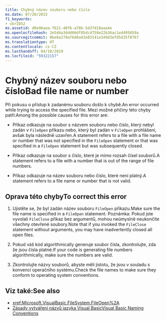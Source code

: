 ```yaml
---
title: Chybný název souboru nebo číslo
ms.date: 07/20/2015
f1_keywords:
- vbrID52
ms.assetid: d0e96aea-7621-48f6-a78b-5d37d18aaa4e
ms.openlocfilehash: 2e5d4a3ddd66df85dc4758e22b36ac1ed495659a
ms.sourcegitcommit: 0be8a279af6d8a43e03141e349d3efd5d35f8767
ms.translationtype: HT
ms.contentlocale: cs-CZ
ms.lasthandoff: 04/18/2019
ms.locfileid: "59322157"
---
```

# <a name="bad-file-name-or-number"></a><span data-ttu-id="722b5-102">Chybný název souboru nebo číslo</span><span class="sxs-lookup"><span data-stu-id="722b5-102">Bad file name or number</span></span>
<span data-ttu-id="722b5-103">Při pokusu o přístup k zadanému souboru došlo k chybě.</span><span class="sxs-lookup"><span data-stu-id="722b5-103">An error occurred while trying to access the specified file.</span></span> <span data-ttu-id="722b5-104">Mezi možné příčiny této chyby patří:</span><span class="sxs-lookup"><span data-stu-id="722b5-104">Among the possible causes for this error are:</span></span>  
  
-   <span data-ttu-id="722b5-105">Příkaz odkazuje na soubor s názvem souboru nebo číslo, který nebyl zadán v `FileOpen` příkazu nebo, který byl zadán v `FileOpen` prohlášení, avšak byla následně uzavřen.</span><span class="sxs-lookup"><span data-stu-id="722b5-105">A statement refers to a file with a file name or number that was not specified in the `FileOpen` statement or that was specified in a `FileOpen` statement but was subsequently closed.</span></span>  
  
-   <span data-ttu-id="722b5-106">Příkaz odkazuje na soubor s číslo, které je mimo rozsah čísel souborů.</span><span class="sxs-lookup"><span data-stu-id="722b5-106">A statement refers to a file with a number that is out of the range of file numbers.</span></span>  
  
-   <span data-ttu-id="722b5-107">Příkaz odkazuje na název souboru nebo číslo, které není platný.</span><span class="sxs-lookup"><span data-stu-id="722b5-107">A statement refers to a file name or number that is not valid.</span></span>  
  
## <a name="to-correct-this-error"></a><span data-ttu-id="722b5-108">Oprava této chyby</span><span class="sxs-lookup"><span data-stu-id="722b5-108">To correct this error</span></span>  
  
1. <span data-ttu-id="722b5-109">Ujistěte se, že byl zadán název souboru `FileOpen` příkazu.</span><span class="sxs-lookup"><span data-stu-id="722b5-109">Make sure the file name is specified in a `FileOpen` statement.</span></span> <span data-ttu-id="722b5-110">Poznámka: Pokud jste vyvolali `FileClose` příkaz bez argumentů, mohou neúmyslně neukončíte všechny otevřené soubory.</span><span class="sxs-lookup"><span data-stu-id="722b5-110">Note that if you invoked the `FileClose` statement without arguments, you may have inadvertently closed all open files.</span></span>  
  
2. <span data-ttu-id="722b5-111">Pokud váš kód algorithmically generuje soubor čísla, zkontrolujte, zda že jsou čísla platné.</span><span class="sxs-lookup"><span data-stu-id="722b5-111">If your code is generating file numbers algorithmically, make sure the numbers are valid.</span></span>  
  
3. <span data-ttu-id="722b5-112">Zkontrolujte názvy souborů, abyste měli jistotu, že jsou v souladu s konvencí operačního systému.</span><span class="sxs-lookup"><span data-stu-id="722b5-112">Check the file names to make sure they conform to operating system conventions.</span></span>  
  
## <a name="see-also"></a><span data-ttu-id="722b5-113">Viz také:</span><span class="sxs-lookup"><span data-stu-id="722b5-113">See also</span></span>

- <xref:Microsoft.VisualBasic.FileSystem.FileOpen%2A>
- [<span data-ttu-id="722b5-114">Zásady vytváření názvů jazyka Visual Basic</span><span class="sxs-lookup"><span data-stu-id="722b5-114">Visual Basic Naming Conventions</span></span>](../../../visual-basic/programming-guide/program-structure/naming-conventions.md)
